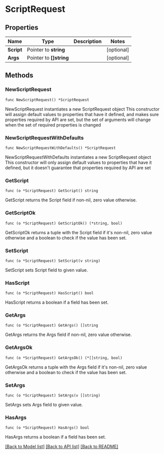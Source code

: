 # ScriptRequest

## Properties

Name | Type | Description | Notes
------------ | ------------- | ------------- | -------------
**Script** | Pointer to **string** |  | [optional] 
**Args** | Pointer to **[]string** |  | [optional] 

## Methods

### NewScriptRequest

`func NewScriptRequest() *ScriptRequest`

NewScriptRequest instantiates a new ScriptRequest object
This constructor will assign default values to properties that have it defined,
and makes sure properties required by API are set, but the set of arguments
will change when the set of required properties is changed

### NewScriptRequestWithDefaults

`func NewScriptRequestWithDefaults() *ScriptRequest`

NewScriptRequestWithDefaults instantiates a new ScriptRequest object
This constructor will only assign default values to properties that have it defined,
but it doesn't guarantee that properties required by API are set

### GetScript

`func (o *ScriptRequest) GetScript() string`

GetScript returns the Script field if non-nil, zero value otherwise.

### GetScriptOk

`func (o *ScriptRequest) GetScriptOk() (*string, bool)`

GetScriptOk returns a tuple with the Script field if it's non-nil, zero value otherwise
and a boolean to check if the value has been set.

### SetScript

`func (o *ScriptRequest) SetScript(v string)`

SetScript sets Script field to given value.

### HasScript

`func (o *ScriptRequest) HasScript() bool`

HasScript returns a boolean if a field has been set.

### GetArgs

`func (o *ScriptRequest) GetArgs() []string`

GetArgs returns the Args field if non-nil, zero value otherwise.

### GetArgsOk

`func (o *ScriptRequest) GetArgsOk() (*[]string, bool)`

GetArgsOk returns a tuple with the Args field if it's non-nil, zero value otherwise
and a boolean to check if the value has been set.

### SetArgs

`func (o *ScriptRequest) SetArgs(v []string)`

SetArgs sets Args field to given value.

### HasArgs

`func (o *ScriptRequest) HasArgs() bool`

HasArgs returns a boolean if a field has been set.


[[Back to Model list]](../README.md#documentation-for-models) [[Back to API list]](../README.md#documentation-for-api-endpoints) [[Back to README]](../README.md)



